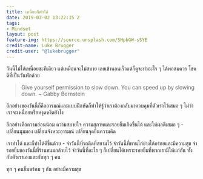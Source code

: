 ```yaml
---
title: เหนื่อยก็พักได้
date: 2019-03-02 13:22:15 Z
tags:
- Mindset
layout: post
feature-img: https://source.unsplash.com/SHpbGW-sSYE
credit-name: Luke Brugger
credit-user: "@lukebrugger"
---
```


วันนี้ไม่ได้เหนื่อยซะทีเดียว แต่เหมือนจะไม่สบาย เลยเข้านอนเร็วแต่ก็ดูจะทำอะไร ๆ ได้พอสมควร โชคดีที่เป็นวันพักด้วย

> Give yourself permission to slow down. You can speed up by slowing down. ~ Gabby Bernstein

อีกอย่างของวันนี้ก็คืออารมณ์และแบบฝึกหัดก็ทำให้รู้ว่าเราต้องกลับมาควบคุมที่ตัวเราไว้เสมอ ๆ ไม่ว่าเราจะเหนื่อยหรือหงุดหงิดยังไง

อีกอย่างคือความอ่อนน้อม ความสบายใจ ความสุภาพและรอยยิ้มเกิดขึ้นได้ และให้ผลดีเสมอ ๆ - เปลี่ยนมุมมอง เปลี่ยนจังหวะอารมณ์ เปลี่ยนจุดยืนความคิด

เราทำได้ และก็ทำได้ดีขึ้นด้วย - จำวันนี้ที่รถติดที่สยามไว้ จำวันนี้ที่ทานไก่ย่างได้อร่อยและมีความสุข จำรอยยิ้มของวันนี้ที่ร้านขนมกล้วยไว้ จำวันนี้ที่อะไร ๆ ก็เปลี่ยนได้เพราะรอยยิ้มที่พวกเรามีให้แก่กัน ทั้งกับตัวเราเองและกับทุก ๆ คน

ทุก ๆ คนยิ้มพร้อม ๆ กัน อย่างมีความสุข
